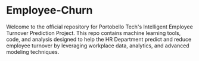# Employee-Churn
Welcome to the official repository for Portobello Tech's Intelligent Employee Turnover Prediction Project. This repo contains machine learning tools, code, and analysis designed to help the HR Department predict and reduce employee turnover by leveraging workplace data, analytics, and advanced modeling techniques.
